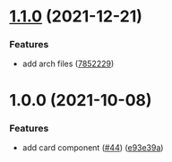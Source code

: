 # [1.1.0](https://github.com/future-code-lab/botnet/compare/v1.0.0...v1.1.0) (2021-12-21)


### Features

* add arch files ([7852229](https://github.com/future-code-lab/botnet/commit/785222992aefb9ffc9b1816897d2bf579a53e7c3))

# 1.0.0 (2021-10-08)


### Features

* add card component ([#44](https://github.com/future-code-lab/botnet/issues/44)) ([e93e39a](https://github.com/future-code-lab/botnet/commit/e93e39a748584f0f3e26c8766ce8780990938d4c))
